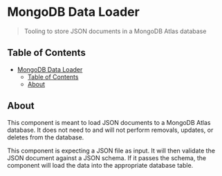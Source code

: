 # MongoDB Data Loader

> Tooling to store JSON documents in a MongoDB Atlas database

## Table of Contents

- [MongoDB Data Loader](#mongodb-data-loader)
  - [Table of Contents](#table-of-contents)
  - [About](#about)

## About

This component is meant to load JSON documents to a MongoDB Atlas database. It
does not need to and will not perform removals, updates, or deletes from the
database.

This component is expecting a JSON file as input. It will then validate the JSON
document against a JSON schema. If it passes the schema, the component will load
the data into the appropriate database table.
